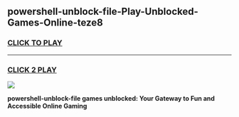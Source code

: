 
## powershell-unblock-file-Play-Unblocked-Games-Online-teze8
<h3>
<a href="https://premium76.site?title=powershell-unblock-file&ref=25A">CLICK TO PLAY</a></h3>
<hr>

<h3>
<a href="https://premium76.site?title=powershell-unblock-file&ref=25A">CLICK 2 PLAY</a>
  
</h3>

<a href="https://premium76.site?title=powershell-unblock-file&ref=25A"><img src="https://clearcache.store/games.png"></a>


**powershell-unblock-file games unblocked: Your Gateway to Fun and Accessible Online Gaming**
